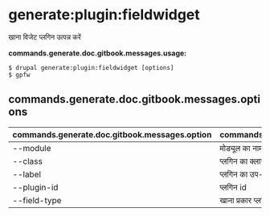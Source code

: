 # generate:plugin:fieldwidget
खाना विजेट प्लगिन उत्पन्न करें

**commands.generate.doc.gitbook.messages.usage:**
```
$ drupal generate:plugin:fieldwidget [options]
$ gpfw  
```

## commands.generate.doc.gitbook.messages.options
commands.generate.doc.gitbook.messages.option | commands.generate.doc.gitbook.messages.details
-------|-------------
--module | मोड्यूल का नाम।
--class | प्लगिन का क्लास नाम
--label | प्लगिन का उप-शीर्षक
--plugin-id | प्लगिन id
--field-type | खाना प्रकार प्लगिन इस्तेमाल किया जा सकता
